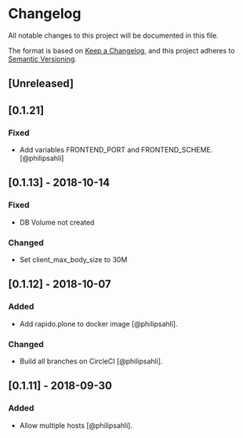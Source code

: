 # Changelog

All notable changes to this project will be documented in this file.

The format is based on [Keep a Changelog](https://keepachangelog.com/en/1.0.0/),
and this project adheres to [Semantic Versioning](https://semver.org/spec/v2.0.0.html).

## [Unreleased]

## [0.1.21]
### Fixed
- Add variables FRONTEND_PORT and FRONTEND_SCHEME. [@philipsahli]

## [0.1.13] - 2018-10-14
### Fixed
- DB Volume not created
### Changed
- Set client_max_body_size to 30M

## [0.1.12] - 2018-10-07
### Added
- Add rapido.plone to docker image [@philipsahli].
### Changed
- Build all branches on CircleCI [@philipsahli].

## [0.1.11] - 2018-09-30
### Added
- Allow multiple hosts [@philipsahli].
